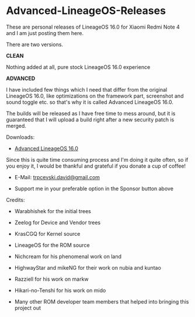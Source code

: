 # Advanced-LineageOS-Releases

These are personal releases of LineageOS 16.0 for Xiaomi Redmi Note 4 and I am just posting them here. 

There are two versions. 

**CLEAN** 

Nothing added at all, pure stock LineageOS 16.0 experience

**ADVANCED**

I have included few things which I need that differ from the original LineageOS 16.0, like optimizations on the framework part, screenshot and sound toggle etc. so that's why it is called Advanced LineageOS 16.0. 

The builds will be released as I have free time to mess around, but it is guaranteed that I will upload a build right after a new security patch is merged.

Downloads:

- [Advanced LineageOS 16.0](https://github.com/davidtrpcevski/Advanced-LineageOS-Releases/releases)

Since this is quite time consuming process and I'm doing it quite often, so if you enjoy it, I would be thankful and grateful if you donate a cup of coffee!

- E-Mail: trpcevski.david@gmail.com

- Support me in your preferable option in the Sponsor button above

Credits:

- Warabhishek for the initial trees

- Zeelog for Device and Vendor trees

- KrasCGQ for Kernel source

- LineageOS for the ROM source

- Nichcream for his phenomenal work on land

- HighwayStar and mikeNG for their work on nubia and kuntao 

- Razziell for his work on markw

- Hikari-no-Tenshi for his work on mido

- Many other ROM developer team members that helped into bringing this project out
